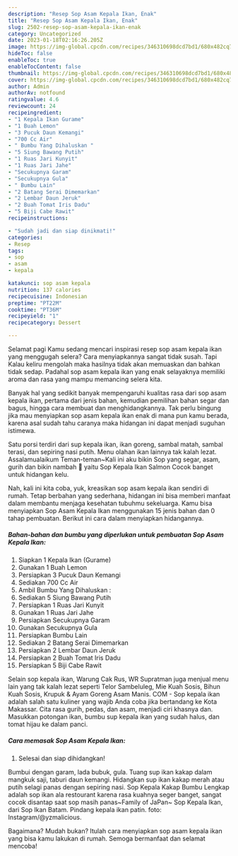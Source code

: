 ```yaml
---
description: "Resep Sop Asam Kepala Ikan, Enak"
title: "Resep Sop Asam Kepala Ikan, Enak"
slug: 2502-resep-sop-asam-kepala-ikan-enak
category: Uncategorized
date: 2023-01-18T02:16:26.205Z
image: https://img-global.cpcdn.com/recipes/346310698dcd7bd1/680x482cq70/sop-asam-kepala-ikan-foto-resep-utama.jpg
hideToc: false
enableToc: true
enableTocContent: false
thumbnail: https://img-global.cpcdn.com/recipes/346310698dcd7bd1/680x482cq70/sop-asam-kepala-ikan-foto-resep-utama.jpg
cover: https://img-global.cpcdn.com/recipes/346310698dcd7bd1/680x482cq70/sop-asam-kepala-ikan-foto-resep-utama.jpg
author: Admin
authorAv: notfound
ratingvalue: 4.6
reviewcount: 24
recipeingredient:
- "1 Kepala Ikan Gurame"
- "1 Buah Lemon"
- "3 Pucuk Daun Kemangi"
- "700 Cc Air"
- " Bumbu Yang Dihaluskan "
- "5 Siung Bawang Putih"
- "1 Ruas Jari Kunyit"
- "1 Ruas Jari Jahe"
- "Secukupnya Garam"
- "Secukupnya Gula"
- " Bumbu Lain"
- "2 Batang Serai Dimemarkan"
- "2 Lembar Daun Jeruk"
- "2 Buah Tomat Iris Dadu"
- "5 Biji Cabe Rawit"
recipeinstructions:

- "Sudah jadi dan siap dinikmati!"
categories:
- Resep
tags:
- sop
- asam
- kepala

katakunci: sop asam kepala 
nutrition: 137 calories
recipecuisine: Indonesian
preptime: "PT22M"
cooktime: "PT36M"
recipeyield: "1"
recipecategory: Dessert

---
```



Selamat pagi Kamu sedang mencari inspirasi resep sop asam kepala ikan yang menggugah selera? Cara menyiapkannya sangat tidak susah. Tapi Kalau keliru mengolah maka hasilnya tidak akan memuaskan dan bahkan tidak sedap. Padahal sop asam kepala ikan yang enak selayaknya memiliki aroma dan rasa yang mampu memancing selera kita.


Banyak hal yang sedikit banyak mempengaruhi kualitas rasa dari sop asam kepala ikan, pertama dari jenis bahan, kemudian pemilihan bahan segar dan bagus, hingga cara membuat dan menghidangkannya. Tak perlu bingung jika mau menyiapkan sop asam kepala ikan enak di mana pun kamu berada, karena asal sudah tahu caranya maka hidangan ini dapat menjadi suguhan istimewa.

Satu porsi terdiri dari sup kepala ikan, ikan goreng, sambal matah, sambal terasi, dan sepiring nasi putih. Menu olahan ikan lainnya tak kalah lezat. Assalamualaikum Teman-teman~Kali ini aku bikin Sop yang segar, asam, gurih dan bikin nambah 🤤 yaitu Sop Kepala Ikan Salmon Cocok banget untuk hidangan kelu.


Nah, kali ini kita coba, yuk, kreasikan sop asam kepala ikan sendiri di rumah. Tetap berbahan yang sederhana, hidangan ini bisa memberi manfaat dalam membantu menjaga kesehatan tubuhmu sekeluarga. Kamu bisa menyiapkan Sop Asam Kepala Ikan menggunakan 15 jenis bahan dan 0 tahap pembuatan. Berikut ini cara dalam menyiapkan hidangannya.

<!--inarticleads1-->

##### Bahan-bahan dan bumbu yang diperlukan untuk pembuatan Sop Asam Kepala Ikan:

1. Siapkan 1 Kepala Ikan (Gurame)
1. Gunakan 1 Buah Lemon
1. Persiapkan 3 Pucuk Daun Kemangi
1. Sediakan 700 Cc Air
1. Ambil  Bumbu Yang Dihaluskan :
1. Sediakan 5 Siung Bawang Putih
1. Persiapkan 1 Ruas Jari Kunyit
1. Gunakan 1 Ruas Jari Jahe
1. Persiapkan Secukupnya Garam
1. Gunakan Secukupnya Gula
1. Persiapkan  Bumbu Lain
1. Sediakan 2 Batang Serai Dimemarkan
1. Persiapkan 2 Lembar Daun Jeruk
1. Persiapkan 2 Buah Tomat Iris Dadu
1. Persiapkan 5 Biji Cabe Rawit


Selain sop kepala ikan, Warung Cak Rus, WR Supratman juga menjual menu lain yang tak kalah lezat seperti Telor Sambeluleg, Mie Kuah Sosis, Bihun Kuah Sosis, Krupuk &amp; Ayam Goreng Asam Manis. COM - Sop kepala ikan adalah salah satu kuliner yang wajib Anda coba jika bertandang ke Kota Makassar. Cita rasa gurih, pedas, dan asam, menjadi ciri khasnya dan. Masukkan potongan ikan, bumbu sup kepala ikan yang sudah halus, dan tomat hijau ke dalam panci. 

<!--inarticleads2-->

##### Cara memasak Sop Asam Kepala Ikan:


1. Selesai dan siap dihidangkan!

Bumbui dengan garam, lada bubuk, gula. Tuang sup ikan kakap dalam mangkuk saji, taburi daun kemangi. Hidangkan sup ikan kakap merah atau putih selagi panas dengan sepiring nasi. Sop Kepala Kakap Bumbu Lengkap adalah sop ikan ala restourant karena rasa kuahnya seger banget, sangat cocok disantap saat sop masih panas~Family of JaPan~ Sop Kepala Ikan, dari Sop Ikan Batam. Pindang kepala ikan patin. foto: Instagram/@yzmalicious. 

Bagaimana? Mudah bukan? Itulah cara menyiapkan sop asam kepala ikan yang bisa kamu lakukan di rumah. Semoga bermanfaat dan selamat mencoba!
